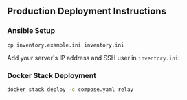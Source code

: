 ## Production Deployment Instructions

### Ansible Setup

```
cp inventory.example.ini inventory.ini
```

Add your server's IP address and SSH user in `inventory.ini`.

### Docker Stack Deployment

```bash
docker stack deploy -c compose.yaml relay
```
